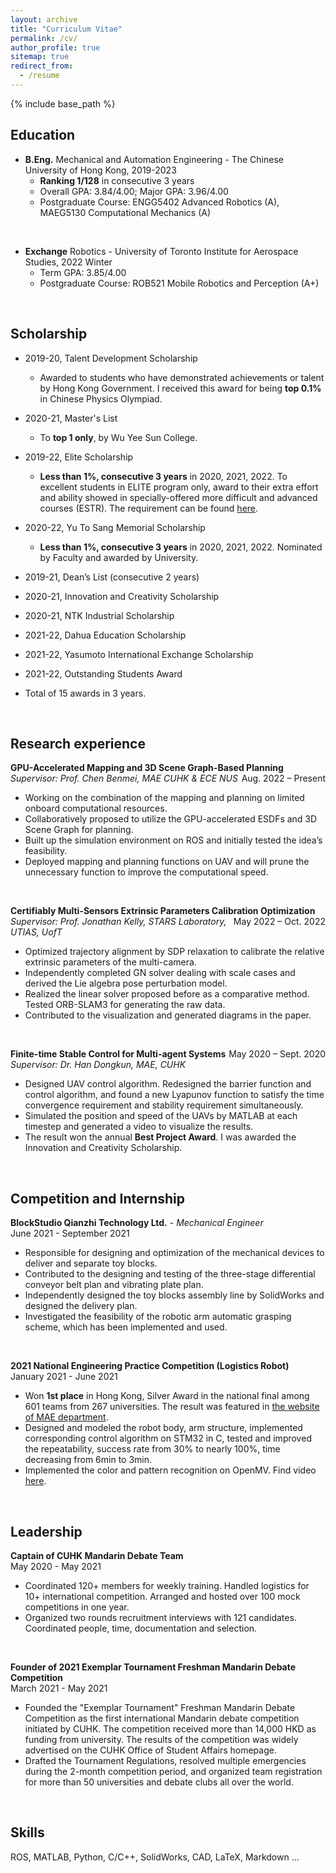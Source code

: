 ```yaml
---
layout: archive
title: "Curriculum Vitae"
permalink: /cv/
author_profile: true
sitemap: true
redirect_from:
  - /resume
---
```




{% include base_path %}


## Education


* **B.Eng.** Mechanical and Automation Engineering - The Chinese University of Hong Kong, 2019-2023
  * **Ranking 1/128** in consecutive 3 years
  * Overall GPA: 3.84/4.00; Major GPA: 3.96/4.00
  * Postgraduate Course: ENGG5402 Advanced Robotics (A), MAEG5130 Computational Mechanics (A)  
<br />

* **Exchange** Robotics - University of Toronto Institute for Aerospace Studies, 2022 Winter
  * Term GPA: 3.85/4.00 
  * Postgraduate Course: ROB521 Mobile Robotics and Perception (A+)

<br/>

## Scholarship


- 2019-20, Talent Development Scholarship
  - Awarded to students who have demonstrated achievements or talent by Hong Kong Government. I received this award for being **top 0.1%** in Chinese Physics Olympiad.

- 2020-21, Master's List
  - To **top 1 only**, by Wu Yee Sun College.

- 2019-22, Elite Scholarship
  - **Less than 1%, consecutive 3 years** in 2020, 2021, 2022. To excellent students in ELITE program only, award to their extra effort and ability showed in specially-offered more difficult and advanced courses (ESTR). The requirement can be found [here](https://www.erg.cuhk.edu.hk/erg/Elite).

- 2020-22, Yu To Sang Memorial Scholarship
  - **Less than 1%, consecutive 3 years** in 2020, 2021, 2022. Nominated by Faculty and awarded by University.

- 2019-21, Dean’s List (consecutive 2 years)

- 2020-21, Innovation and Creativity Scholarship 

- 2020-21, NTK Industrial Scholarship

- 2021-22, Dahua Education Scholarship

- 2021-22, Yasumoto International Exchange Scholarship

- 2021-22, Outstanding Students Award 

- Total of 15 awards in 3 years.

<br />


## Research experience


**GPU-Accelerated Mapping and 3D Scene Graph-Based Planning**  <span style="float:right;">Aug. 2022 – Present</span>  
*Supervisor: Prof. Chen Benmei, MAE CUHK & ECE NUS*  
* Working on the combination of the mapping and planning on limited onboard computational resources.
* Collaboratively proposed to utilize the GPU-accelerated ESDFs and 3D Scene Graph for planning.
* Built up the simulation environment on ROS and initially tested the idea’s feasibility.
* Deployed mapping and planning functions on UAV and will prune the unnecessary function to improve the computational speed.
<br />

**Certifiably Multi-Sensors Extrinsic Parameters Calibration Optimization**  <span style="float:right;">May 2022 – Oct. 2022</span>  
*Supervisor: Prof. Jonathan Kelly, STARS Laboratory, UTIAS, UofT*  
* Optimized trajectory alignment by SDP relaxation to calibrate the relative extrinsic parameters of the multi-camera.
* Independently completed GN solver dealing with scale cases and derived the Lie algebra pose perturbation model.
* Realized the linear solver proposed before as a comparative method. Tested ORB-SLAM3 for generating the raw data.
* Contributed to the visualization and generated diagrams in the paper.
<br />

**Finite-time Stable Control for Multi-agent Systems**  <span style="float:right;">May 2020 – Sept. 2020  </span>  
*Supervisor: Dr. Han Dongkun, MAE, CUHK*  
* Designed UAV control algorithm. Redesigned the barrier function and control algorithm, and found a new Lyapunov function to satisfy the time convergence requirement and stability requirement simultaneously.
* Simulated the position and speed of the UAVs by MATLAB at each timestep and generated a video to visualize the results. 
* The result won the annual **Best Project Award**. I was awarded the Innovation and Creativity Scholarship. 

<br />


## Competition and Internship


**BlockStudio Qianzhi Technology Ltd.** - *Mechanical Engineer*  
June 2021 - September 2021  
- Responsible for designing and optimization of the mechanical devices to deliver and separate toy blocks.
- Contributed to the designing and testing of the three-stage differential conveyor belt plan and vibrating plate plan.
- Independently designed the toy blocks assembly line by SolidWorks and designed the delivery plan.
- Investigated the feasibility of the robotic arm automatic grasping scheme, which has been implemented and used.
<br />

**2021 National Engineering Practice Competition (Logistics Robot)**  
January 2021 - June 2021  
- Won **1st place** in Hong Kong, Silver Award in the national final among 601 teams from 267 universities. The result was featured in [the website of MAE department](https://www4.mae.cuhk.edu.hk/newsnawards/silver-award-in-the-national-finals-of-the-2021-china-university-students-engineering-practice-and-innovation-ability-competition/).
- Designed and modeled the robot body, arm structure, implemented corresponding control algorithm on STM32 in C, tested and improved the repeatability, success rate from 30% to nearly 100%, time decreasing from 6min to 3min.
- Implemented the color and pattern recognition on OpenMV. Find video [here](https://youtu.be/IHseo0RF8Oc).

<br />


## Leadership


**Captain of CUHK Mandarin Debate Team**  
May 2020 - May 2021  
- Coordinated 120+ members for weekly training. Handled logistics for 10+ international competition. Arranged and hosted over 100 mock competitions in one year.
- Organized two rounds recruitment interviews with 121 candidates. Coordinated people, time, documentation and selection.
<br />

**Founder of 2021 Exemplar Tournament Freshman Mandarin Debate Competition**  
March 2021 - May 2021  
- Founded the "Exemplar Tournament" Freshman Mandarin Debate Competition as the first international Mandarin debate competition initiated by CUHK. The competition received more than 14,000 HKD as funding from university. The results of the competition was widely advertised on the CUHK Office of Student Affairs homepage.
- Drafted the Tournament Regulations, resolved multiple emergencies during the 2-month competition period, and organized team registration for more than 50 universities and debate clubs all over the world.


<br />


## Skills


ROS, MATLAB, Python, C/C++, SolidWorks, CAD, LaTeX, Markdown …

